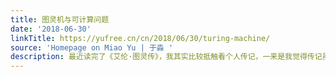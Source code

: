 ```yaml
---
title: 图灵机与可计算问题
date: '2018-06-30'
linkTitle: https://yufree.cn/cn/2018/06/30/turing-machine/
source: 'Homepage on Miao Yu | 于淼 '
description: 最近读完了《艾伦·图灵传》，我其实比较抵触看个人传记，一来是我觉得传记虽然都是洋洋洒洒的大部头，但多半还会是断章取义；另一个原因则是传记的主
---
```

